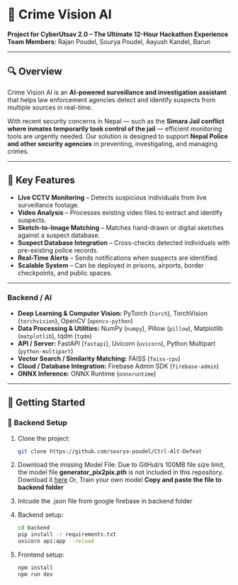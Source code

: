 # 🚨 Crime Vision AI  

**Project for CyberUtsav 2.0 – The Ultimate 12-Hour Hackathon Experience**  
**Team Members:** Rajan Poudel, Sourya Poudel, Aayush Kandel, Barun  

---

## 🔍 Overview  
Crime Vision AI is an **AI-powered surveillance and investigation assistant** that helps law enforcement agencies detect and identify suspects from multiple sources in real-time.  

With recent security concerns in Nepal — such as the **Simara Jail conflict where inmates temporarily took control of the jail** — efficient monitoring tools are urgently needed. Our solution is designed to support **Nepal Police and other security agencies** in preventing, investigating, and managing crimes.  

---

## 🎯 Key Features  
- **Live CCTV Monitoring** – Detects suspicious individuals from live surveillance footage.  
- **Video Analysis** – Processes existing video files to extract and identify suspects.  
- **Sketch-to-Image Matching** – Matches hand-drawn or digital sketches against a suspect database.  
- **Suspect Database Integration** – Cross-checks detected individuals with pre-existing police records.  
- **Real-Time Alerts** – Sends notifications when suspects are identified.  
- **Scalable System** – Can be deployed in prisons, airports, border checkpoints, and public spaces.  

---

### Backend / AI
- **Deep Learning & Computer Vision:** PyTorch (`torch`), TorchVision (`torchvision`), OpenCV (`opencv-python`)  
- **Data Processing & Utilities:** NumPy (`numpy`), Pillow (`pillow`), Matplotlib (`matplotlib`), tqdm (`tqdm`)  
- **API / Server:** FastAPI (`fastapi`), Uvicorn (`uvicorn`), Python Multipart (`python-multipart`)  
- **Vector Search / Similarity Matching:** FAISS (`faiss-cpu`)  
- **Cloud / Database Integration:** Firebase Admin SDK (`firebase-admin`)  
- **ONNX Inference:** ONNX Runtime (`onnxruntime`)  

---

## 🚀 Getting Started  

### 🔧 Backend Setup  
1. Clone the project:  
   ```bash
   git clone https://github.com/sourya-poudel/Ctrl-Alt-Defeat
2. Download the missing Model File:
Due to GitHub’s 100MB file size limit, the model file **generator_pix2pix.pth** is not included in this repository.
Download it [here](https://drive.google.com/file/d/1j_JGRHu8Rnafv7GnP2TNwHsTbmi7PNFn/view?usp=drive_link)
Or, 
Train your own model
**Copy and paste the file to backend folder**

4. Inlcude the .json file from google firebase in backend folder
   
5. Backend setup:
   ```bash
   cd backend
   pip install -r requirements.txt
   uvicorn api:app --reload

6. Frontend setup:
   ```bash
   npm install
   npm run dev